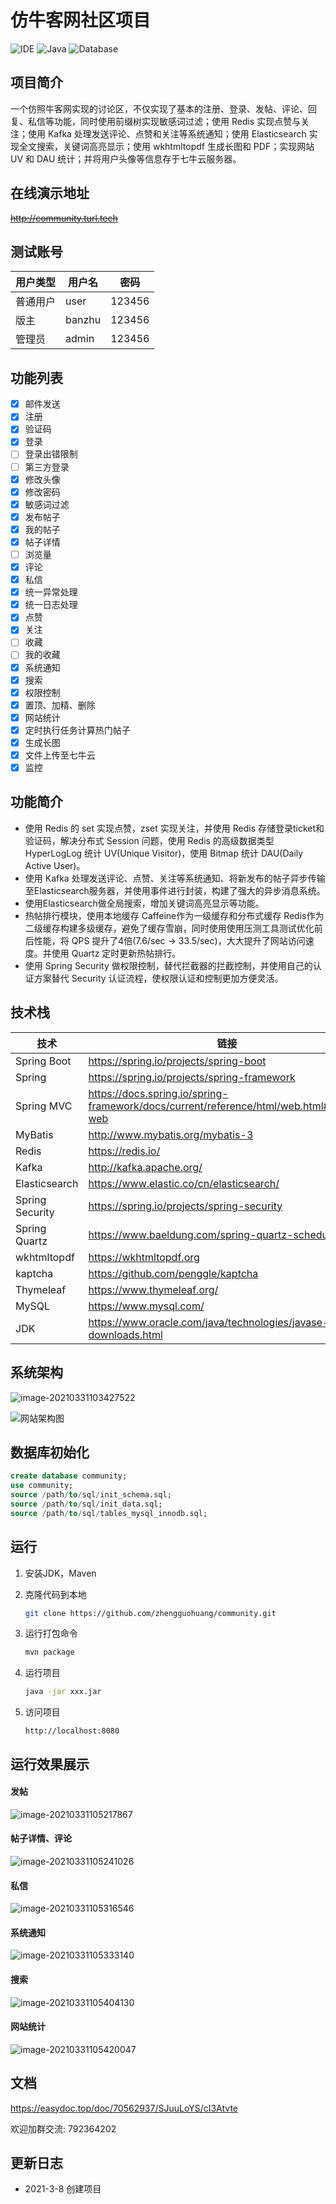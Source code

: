 # 仿牛客网社区项目

![IDE](https://img.shields.io/badge/IDE-IntelliJ%20IDEA-brightgreen.svg) ![Java](https://img.shields.io/badge/Java-1.8-blue.svg) ![Database](https://img.shields.io/badge/Database-MySQL-lightgrey.svg)

## 项目简介

一个仿照牛客网实现的讨论区，不仅实现了基本的注册、登录、发帖、评论、回复、私信等功能，同时使用前缀树实现敏感词过滤；使用 Redis 实现点赞与关注；使用 Kafka 处理发送评论、点赞和关注等系统通知；使用 Elasticsearch 实现全文搜索，关键词高亮显示；使用 wkhtmltopdf 生成长图和 PDF；实现网站 UV 和 DAU 统计；并将用户头像等信息存于七牛云服务器。

## 在线演示地址

~~http://community.turl.tech~~

## 测试账号

| 用户类型 | 用户名 | 密码   |
| -------- | ------ | ------ |
| 普通用户 | user   | 123456 |
| 版主     | banzhu | 123456 |
| 管理员   | admin  | 123456 |

## 功能列表

- [x] 邮件发送
- [x] 注册
- [x] 验证码
- [x] 登录
- [ ] 登录出错限制
- [ ] 第三方登录
- [x] 修改头像
- [x] 修改密码
- [x] 敏感词过滤
- [x] 发布帖子
- [x] 我的帖子
- [x] 帖子详情
- [ ] 浏览量
- [x] 评论
- [x] 私信
- [x] 统一异常处理
- [x] 统一日志处理
- [x] 点赞
- [x] 关注
- [ ] 收藏
- [ ] 我的收藏
- [x] 系统通知
- [x] 搜索
- [x] 权限控制
- [x] 置顶、加精、删除
- [x] 网站统计
- [x] 定时执行任务计算热门帖子
- [x] 生成长图
- [x] 文件上传至七牛云
- [x] 监控

## 功能简介

- 使用 Redis 的 set 实现点赞，zset 实现关注，并使用 Redis 存储登录ticket和验证码，解决分布式 Session 问题，使用 Redis 的高级数据类型 HyperLogLog 统计 UV(Unique Visitor)，使用 Bitmap 统计 DAU(Daily Active User)。
- 使用 Kafka 处理发送评论、点赞、关注等系统通知、将新发布的帖子异步传输至Elasticsearch服务器，并使用事件进行封装，构建了强大的异步消息系统。
- 使用Elasticsearch做全局搜索，增加关键词高亮显示等功能。
- 热帖排行模块，使用本地缓存 Caffeine作为一级缓存和分布式缓存 Redis作为二级缓存构建多级缓存，避免了缓存雪崩，同时使用使用压测工具测试优化前后性能，将 QPS 提升了4倍(7.6/sec -> 33.5/sec)，大大提升了网站访问速度。并使用 Quartz 定时更新热帖排行。
- 使用 Spring Security 做权限控制，替代拦截器的拦截控制，并使用自己的认证方案替代 Security 认证流程，使权限认证和控制更加方便灵活。

## 技术栈

| 技术            | 链接                                                         | 版本           |
| --------------- | ------------------------------------------------------------ | -------------- |
| Spring Boot     | https://spring.io/projects/spring-boot                       | 2.4.3          |
| Spring          | https://spring.io/projects/spring-framework                  | 5.3.4          |
| Spring MVC      | https://docs.spring.io/spring-framework/docs/current/reference/html/web.html#spring-web | 5.3.4          |
| MyBatis         | http://www.mybatis.org/mybatis-3                             | 3.5.1          |
| Redis           | https://redis.io/                                            | 5.0.3          |
| Kafka           | http://kafka.apache.org/                                     | 2.7.0          |
| Elasticsearch   | https://www.elastic.co/cn/elasticsearch/                     | 7.9.3          |
| Spring Security | https://spring.io/projects/spring-security                   | 5.4.5          |
| Spring Quartz   | https://www.baeldung.com/spring-quartz-schedule              | 2.3.2          |
| wkhtmltopdf     | https://wkhtmltopdf.org                                      | 0.12.6         |
| kaptcha         | https://github.com/penggle/kaptcha                           | 2.3.2          |
| Thymeleaf       | https://www.thymeleaf.org/                                   | 3.0.12.RELEASE |
| MySQL           | https://www.mysql.com/                                       | 5.7.17         |
| JDK             | https://www.oracle.com/java/technologies/javase-downloads.html | 1.8            |

## 系统架构

![image-20210331103427522](https://gitee.com/zhengguohuang/img/raw/master/img/image-20210331103427522.png)

![网站架构图](https://gitee.com/zhengguohuang/img/raw/master/img/%E7%BD%91%E7%AB%99%E6%9E%B6%E6%9E%84%E5%9B%BE.png)

## 数据库初始化

```sql
create database community;
use community;
source /path/to/sql/init_schema.sql;
source /path/to/sql/init_data.sql;
source /path/to/sql/tables_mysql_innodb.sql;
```

## 运行

1. 安装JDK，Maven

2. 克隆代码到本地

   ```bash
   git clone https://github.com/zhengguohuang/community.git
   ```

3. 运行打包命令

   ```bash
   mvn package
   ```

4. 运行项目

   ```bash
   java -jar xxx.jar
   ```

5. 访问项目

   ```
   http://localhost:8080
   ```

## 运行效果展示

#### 发帖

![image-20210331105217867](https://gitee.com/zhengguohuang/img/raw/master/img/image-20210331105217867.png)

#### 帖子详情、评论

![image-20210331105241026](https://gitee.com/zhengguohuang/img/raw/master/img/image-20210331105241026.png)

#### 私信

![image-20210331105316546](https://gitee.com/zhengguohuang/img/raw/master/img/image-20210331105316546.png)

#### 系统通知

![image-20210331105333140](https://gitee.com/zhengguohuang/img/raw/master/img/image-20210331105333140.png)

#### 搜索

![image-20210331105404130](https://gitee.com/zhengguohuang/img/raw/master/img/image-20210331105404130.png)

#### 网站统计

![image-20210331105420047](https://gitee.com/zhengguohuang/img/raw/master/img/image-20210331105420047.png)

## 文档

https://easydoc.top/doc/70562937/SJuuLoYS/cI3Atvte

欢迎加群交流: 792364202

## 更新日志

* 2021-3-8 创建项目

